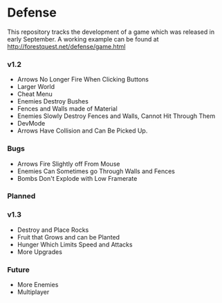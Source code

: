 # Defense
This repository tracks the development of a game which was released in early September.
A working example can be found at http://forestquest.net/defense/game.html

### v1.2
* Arrows No Longer Fire When Clicking Buttons
* Larger World
* Cheat Menu
* Enemies Destroy Bushes
* Fences and Walls made of Material
* Enemies Slowly Destroy Fences and Walls, Cannot Hit Through Them
* DevMode
* Arrows Have Collision and Can Be Picked Up.

### Bugs
* Arrows Fire Slightly off From Mouse
* Enemies Can Sometimes go Through Walls and Fences
* Bombs Don't Explode with Low Framerate

### Planned

### v1.3
* Destroy and Place Rocks
* Fruit that Grows and can be Planted
* Hunger Which Limits Speed and Attacks
* More Upgrades

### Future
* More Enemies
* Multiplayer



